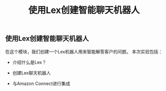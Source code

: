 ﻿---
title: "2. 使用Lex创建智能聊天机器人"
chapter: false
weight: 20
tags:
  - advanced
---

## 使用Lex创建智能聊天机器人

在这个模块，我们创建一个Lex机器人用来智能解答客户的问题。
本次实验包括：


* 介绍什么是Lex？

* 创建Lex聊天机器人

* 与Amazon Connect进行集成
